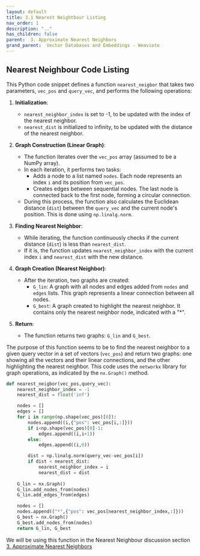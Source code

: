 ```yaml
---
layout: default
title: 3.1 Nearest Neightbour Listing
nav_order: 1
description: ".."
has_children: false
parent:  3. Approximate Nearest Neighbors
grand_parent:  Vector Databases and Embeddings - Weaviate
---
```


## Nearest Neighbour Code Listing

This Python code snippet defines a function `nearest_neigbor` that takes two parameters, `vec_pos` and `query_vec`, and performs the following operations:

1. **Initialization**: 
    - `nearest_neighbor_index` is set to -1, to be updated with the index of the nearest neighbor.
    - `nearest_dist` is initialized to infinity, to be updated with the distance of the nearest neighbor.

2. **Graph Construction (Linear Graph)**:
    - The function iterates over the `vec_pos` array (assumed to be a NumPy array).
    - In each iteration, it performs two tasks:
        - Adds a node to a list named `nodes`. Each node represents an index `i` and its position from `vec_pos`.
        - Creates edges between sequential nodes. The last node is connected back to the first node, forming a circular connection.
    - During this process, the function also calculates the Euclidean distance (`dist`) between the `query_vec` and the current node's position. This is done using `np.linalg.norm`.

3. **Finding Nearest Neighbor**:
    - While iterating, the function continuously checks if the current distance (`dist`) is less than `nearest_dist`.
    - If it is, the function updates `nearest_neighbor_index` with the current index `i` and `nearest_dist` with the new distance.

4. **Graph Creation (Nearest Neighbor)**:
    - After the iteration, two graphs are created:
        - `G_lin`: A graph with all nodes and edges added from `nodes` and `edges` lists. This graph represents a linear connection between all nodes.
        - `G_best`: A graph created to highlight the nearest neighbor. It contains only the nearest neighbor node, indicated with a "*".

5. **Return**:
    - The function returns two graphs: `G_lin` and `G_best`.

The purpose of this function seems to be to find the nearest neighbor to a given query vector in a set of vectors (`vec_pos`) and return two graphs: one showing all the vectors and their linear connections, and the other highlighting the nearest neighbor. This code uses the `networkx` library for graph operations, as indicated by the `nx.Graph()` method.

```python
def nearest_neigbor(vec_pos,query_vec):
    nearest_neighbor_index = -1
    nearest_dist = float('inf')

    nodes = []
    edges = []
    for i in range(np.shape(vec_pos)[0]):
        nodes.append((i,{"pos": vec_pos[i,:]}))
        if i<np.shape(vec_pos)[0]-1:
            edges.append((i,i+1))
        else:
            edges.append((i,0))

        dist = np.linalg.norm(query_vec-vec_pos[i])
        if dist < nearest_dist:
            nearest_neighbor_index = i
            nearest_dist = dist
        
    G_lin = nx.Graph()
    G_lin.add_nodes_from(nodes)
    G_lin.add_edges_from(edges)

    nodes = []
    nodes.append(("*",{"pos": vec_pos[nearest_neighbor_index,:]}))
    G_best = nx.Graph()
    G_best.add_nodes_from(nodes)
    return G_lin, G_best

```

We will be using this function in the Nearest Neighbour discussion section <a href="/deeplearningai/vector-databases-embeddings-applications/3-approximate-nearest-neighbours.html">3. Approximate Nearest Neighbors</a>
